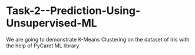 # Task-2--Prediction-Using-Unsupervised-ML
We are going to demonstrate K-Means Clustering on the dataset of Iris with the help of PyCaret ML library
